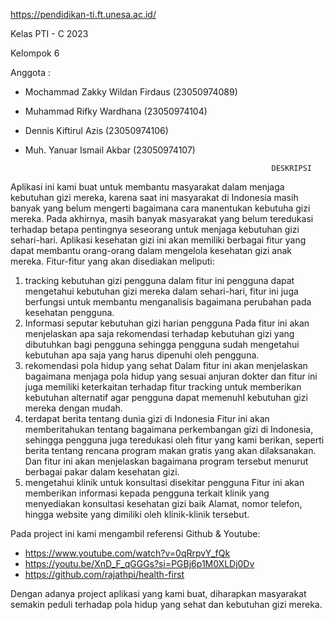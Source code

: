 https://pendidikan-ti.ft.unesa.ac.id/

Kelas PTI - C 2023

Kelompok 6

Anggota : 
- Mochammad Zakky Wildan Firdaus (23050974089)	
- Muhammad Rifky Wardhana (23050974104)			
- Dennis Kiftirul Azis (23050974106)		
- Muh. Yanuar Ismail Akbar (23050974107)

                                                             DESKRIPSI
Aplikasi ini kami buat untuk membantu masyarakat dalam menjaga kebutuhan gizi mereka, karena saat ini masyarakat di Indonesia masih banyak yang belum mengerti bagaimana cara manentukan kebutuha gizi mereka. Pada akhirnya, masih banyak masyarakat yang belum teredukasi terhadap betapa pentingnya seseorang untuk menjaga kebutuhan gizi sehari-hari. Aplikasi kesehatan gizi ini akan memiliki berbagai fitur yang dapat membantu orang-orang dalam mengelola kesehatan gizi anak mereka. Fitur-fitur yang akan disediakan meliputi:
1.	tracking kebutuhan gizi pengguna
dalam fitur ini pengguna dapat mengetahui kebutuhan gizi mereka dalam sehari-hari, fitur ini juga berfungsi untuk membantu menganalisis bagaimana perubahan pada kesehatan pengguna.
2.	Informasi seputar kebutuhan gizi harian pengguna 
Pada fitur ini akan menjelaskan apa saja rekomendasi terhadap kebutuhan gizi yang dibutuhkan bagi pengguna sehingga pengguna sudah mengetahui kebutuhan apa saja yang harus dipenuhi oleh pengguna.
3.	rekomendasi pola hidup yang sehat
Dalam fitur ini akan menjelaskan  bagaimana menjaga pola hidup yang sesuai anjuran dokter dan fitur ini juga memiliki keterkaitan terhadap fitur tracking untuk memberikan kebutuhan alternatif agar pengguna dapat memenuhI kebutuhan gizi mereka dengan mudah.
4.	terdapat berita tentang dunia gizi di Indonesia
Fitur ini akan memberitahukan tentang bagaimana perkembangan gizi di Indonesia, sehingga pengguna juga teredukasi oleh fitur yang kami berikan, seperti berita tentang rencana program makan gratis yang akan dilaksanakan. Dan fitur ini akan menjelaskan bagaimana program tersebut menurut berbagai pakar dalam kesehatan gizi. 
5.	mengetahui klinik untuk konsultasi disekitar pengguna
Fitur ini akan memberikan informasi kepada pengguna terkait klinik yang menyediakan konsultasi kesehatan gizi baik Alamat, nomor telefon, hingga website yang dimiliki oleh klinik-klinik tersebut.

Pada project ini kami mengambil referensi Github & Youtube:
- https://www.youtube.com/watch?v=0qRrpvY_fQk
- https://youtu.be/XnD_F_qGGGs?si=PGBj6p1M0XLDj0Dv
- https://github.com/rajathpi/health-first

Dengan adanya project aplikasi yang kami buat, diharapkan masyarakat semakin peduli terhadap pola hidup yang sehat dan kebutuhan gizi mereka.
